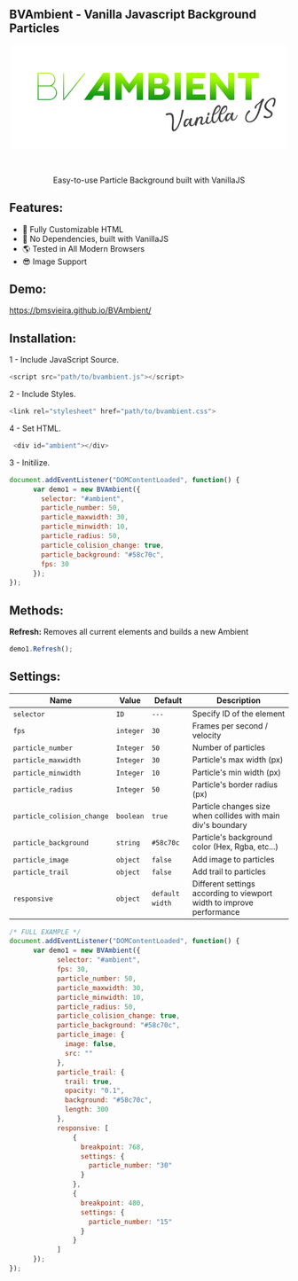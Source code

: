 BVAmbient - Vanilla Javascript Background Particles 
--
<p align="center">
<img width="500" src="https://raw.githubusercontent.com/BMSVieira/BVAmbient/main/demo-template/images/BV.png">
</p>
<br>
<p align="center">
Easy-to-use Particle Background built with VanillaJS
</p>

Features:
-
- 🔧 Fully Customizable HTML
- 💪 No Dependencies, built with VanillaJS
- 🌎 Tested in All Modern Browsers
- 😎 Image Support

Demo:
-
https://bmsvieira.github.io/BVAmbient/

Installation:
-

1 - Include JavaScript Source.
```javascript
<script src="path/to/bvambient.js"></script>
```
2 - Include Styles.
```javascript
<link rel="stylesheet" href="path/to/bvambient.css">
```
4 - Set HTML.
```javascript
 <div id="ambient"></div>
```
3 - Initilize.
```javascript
document.addEventListener("DOMContentLoaded", function() {
      var demo1 = new BVAmbient({
        selector: "#ambient",
        particle_number: 50,
        particle_maxwidth: 30,
        particle_minwidth: 10,
        particle_radius: 50,
        particle_colision_change: true,
        particle_background: "#58c70c",
        fps: 30
      });
});
```
Methods:
-

<b>Refresh:</b>
Removes all current elements and builds a new Ambient

```javascript
demo1.Refresh();
```

Settings:
-
| Name | Value | Default | Description |
| --- | --- | --- | --- |
| `selector` | `ID`  | `---` |  Specify ID of the element|
| `fps` | `integer` | `30` | Frames per second / velocity |
| `particle_number` | `Integer` | `50` |  Number of particles|
| `particle_maxwidth` | `Integer` | `30` |  Particle's max width (px) |
| `particle_minwidth` | `Integer` | `10` | Particle's min width (px) |
| `particle_radius` | `Integer` | `50` | Particle's border radius (px) |
| `particle_colision_change` | `boolean` | `true` | Particle changes size when collides with main div's boundary |
| `particle_background` | `string` | `#58c70c` | Particle's background color (Hex, Rgba, etc...) |
| `particle_image` | `object` | `false` | Add image to particles |
| `particle_trail` | `object` | `false` | Add trail to particles |
| `responsive` | `object` | `default width` | Different settings according to viewport width to improve performance |

```javascript
/* FULL EXAMPLE */
document.addEventListener("DOMContentLoaded", function() {
      var demo1 = new BVAmbient({
            selector: "#ambient",
            fps: 30,
            particle_number: 50,
            particle_maxwidth: 30,
            particle_minwidth: 10,
            particle_radius: 50,
            particle_colision_change: true,
            particle_background: "#58c70c",
            particle_image: {
              image: false,
              src: ""
            },
            particle_trail: {
              trail: true,
              opacity: "0.1",
              background: "#58c70c",
              length: 300
            }, 
            responsive: [
                {
                  breakpoint: 768,
                  settings: {
                    particle_number: "30"
                  }
                },
                {
                  breakpoint: 480,
                  settings: {
                    particle_number: "15"
                  }
                }
            ]
      });
});
```
